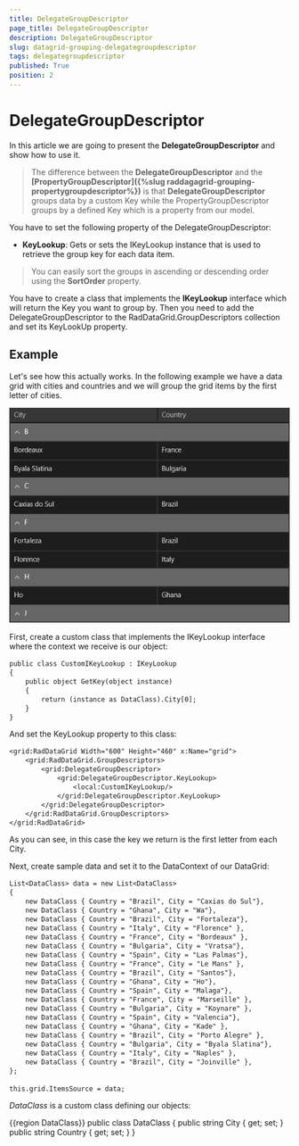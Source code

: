 ```yaml
---
title: DelegateGroupDescriptor
page_title: DelegateGroupDescriptor
description: DelegateGroupDescriptor
slug: datagrid-grouping-delegategroupdescriptor
tags: delegategroupdescriptor
published: True
position: 2
---
```


# DelegateGroupDescriptor

In this article we are going to present the **DelegateGroupDescriptor** and show how to use it.

>The difference between the **DelegateGroupDescriptor** and the **[PropertyGroupDescriptor]({%slug raddagagrid-grouping-propertygroupdescriptor%})** is that **DelegateGroupDescriptor** groups data by a custom Key while the PropertyGroupDescriptor groups by a defined Key which is a property from our model.

You have to set the following property of the DelegateGroupDescriptor:

* **KeyLookup**: Gets or sets the IKeyLookup instance that is used to retrieve the group key for each data item.

>You can easily sort the groups in ascending or descending order using the **SortOrder** property.

You have to create a class that implements the **IKeyLookup** interface which will return the Key you want to group by. Then you need to add the DelegateGroupDescriptor to the RadDataGrid.GroupDescriptors collection and set its KeyLookUp property.

## Example

Let's see how this actually works. In the following example we have a data grid with cities and countries and we will group the grid items by the first letter of cities.

![Delegate Group Descriptor](images/DelegateGroupDescriptor.png)

First, create a custom class that implements the IKeyLookup interface where the context we receive is our object:

	public class CustomIKeyLookup : IKeyLookup
	{
	    public object GetKey(object instance)
	    {
	        return (instance as DataClass).City[0];
	    }
	}

And set the KeyLookup property to this class:

	<grid:RadDataGrid Width="600" Height="460" x:Name="grid">
	    <grid:RadDataGrid.GroupDescriptors>
	        <grid:DelegateGroupDescriptor>
	            <grid:DelegateGroupDescriptor.KeyLookup>
	                <local:CustomIKeyLookup/>
	            </grid:DelegateGroupDescriptor.KeyLookup>
	        </grid:DelegateGroupDescriptor>
	    </grid:RadDataGrid.GroupDescriptors>
	</grid:RadDataGrid>

As you can see, in this case the key we return is the first letter from each City.

Next, create sample data and set it to the DataContext of our DataGrid:

	List<DataClass> data = new List<DataClass>
	{
		new DataClass { Country = "Brazil", City = "Caxias do Sul"},
		new DataClass { Country = "Ghana", City = "Wa"},
		new DataClass { Country = "Brazil", City = "Fortaleza"},
		new DataClass { Country = "Italy", City = "Florence" },
		new DataClass { Country = "France", City = "Bordeaux" }, 
		new DataClass { Country = "Bulgaria", City = "Vratsa"},
		new DataClass { Country = "Spain", City = "Las Palmas"},
		new DataClass { Country = "France", City = "Le Mans" },
		new DataClass { Country = "Brazil", City = "Santos"},
		new DataClass { Country = "Ghana", City = "Ho"},
		new DataClass { Country = "Spain", City = "Malaga"},
		new DataClass { Country = "France", City = "Marseille" },
		new DataClass { Country = "Bulgaria", City = "Koynare" },
		new DataClass { Country = "Spain", City = "Valencia"},
		new DataClass { Country = "Ghana", City = "Kade" },
		new DataClass { Country = "Brazil", City = "Porto Alegre" }, 
		new DataClass { Country = "Bulgaria", City = "Byala Slatina"},
		new DataClass { Country = "Italy", City = "Naples" },
		new DataClass { Country = "Brazil", City = "Joinville" }, 
	};

	this.grid.ItemsSource = data;

*DataClass* is a custom class defining our objects:


{{region DataClass}}
	public class DataClass
	{
		public string City { get; set; }
		public string Country { get; set; }
	}